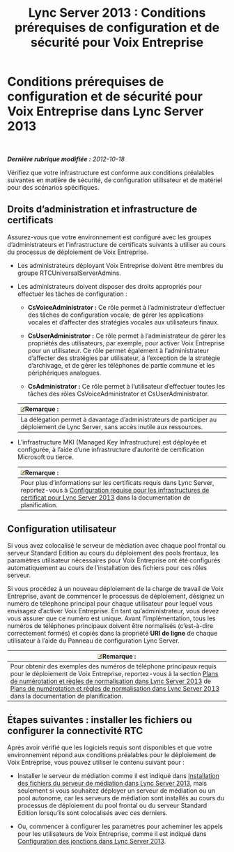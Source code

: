 ﻿---
title: 'Lync Server 2013 : Conditions prérequises de configuration et de sécurité pour Voix Entreprise'
TOCTitle: Conditions prérequises de configuration et de sécurité pour Voix Entreprise
ms:assetid: 15354abe-733e-466b-bcd4-a6cfbf58caf8
ms:mtpsurl: https://technet.microsoft.com/fr-fr/library/Gg398221(v=OCS.15)
ms:contentKeyID: 49296355
ms.date: 05/20/2016
mtps_version: v=OCS.15
ms.translationtype: HT
---

# Conditions prérequises de configuration et de sécurité pour Voix Entreprise dans Lync Server 2013

 

_**Dernière rubrique modifiée :** 2012-10-18_

Vérifiez que votre infrastructure est conforme aux conditions préalables suivantes en matière de sécurité, de configuration utilisateur et de matériel pour des scénarios spécifiques.

## Droits d’administration et infrastructure de certificats

Assurez-vous que votre environnement est configuré avec les groupes d’administrateurs et l’infrastructure de certificats suivants à utiliser au cours du processus de déploiement de Voix Entreprise.

  - Les administrateurs déployant Voix Entreprise doivent être membres du groupe RTCUniversalServerAdmins.

  - Les administrateurs doivent disposer des droits appropriés pour effectuer les tâches de configuration :
    
      - **CsVoiceAdministrator :** Ce rôle permet à l’administrateur d’effectuer des tâches de configuration vocale, de gérer les applications vocales et d’affecter des stratégies vocales aux utilisateurs finaux.
    
      - **CsUserAdministrator :** Ce rôle permet à l’administrateur de gérer les propriétés des utilisateurs, par exemple, pour activer Voix Entreprise pour un utilisateur. Ce rôle permet également à l’administrateur d’affecter des stratégies par utilisateur, à l’exception de la stratégie d’archivage, et de gérer les téléphones de partie commune et les périphériques analogues.
    
      - **CsAdministrator :** Ce rôle permet à l’utilisateur d’effectuer toutes les tâches des rôles CsVoiceAdministrator et CsUserAdministrator.
    
    <table>
    <thead>
    <tr class="header">
    <th><img src="images/Gg398920.note(OCS.15).gif" title="note" alt="note" />Remarque :</th>
    </tr>
    </thead>
    <tbody>
    <tr class="odd">
    <td>La délégation permet à davantage d’administrateurs de participer au déploiement de Lync Server, sans accès inutile aux ressources.</td>
    </tr>
    </tbody>
    </table>


  - L’infrastructure MKI (Managed Key Infrastructure) est déployée et configurée, à l’aide d’une infrastructure d’autorité de certification Microsoft ou tierce.
    
    <table>
    <thead>
    <tr class="header">
    <th><img src="images/Gg398920.note(OCS.15).gif" title="note" alt="note" />Remarque :</th>
    </tr>
    </thead>
    <tbody>
    <tr class="odd">
    <td>Pour plus d’informations sur les certificats requis dans Lync Server, reportez-vous à <a href="lync-server-2013-certificate-infrastructure-requirements.md">Configuration requise pour les infrastructures de certificat pour Lync Server 2013</a> dans la documentation de planification.</td>
    </tr>
    </tbody>
    </table>


## Configuration utilisateur

Si vous avez coIocalisé le serveur de médiation avec chaque pool frontal ou serveur Standard Edition au cours du déploiement des pools frontaux, les paramètres utilisateur nécessaires pour Voix Entreprise ont été configurés automatiquement au cours de l’installation des fichiers pour ces rôles serveur.

Si vous procédez à un nouveau déploiement de la charge de travail de Voix Entreprise, avant de commencer le processus de déploiement, désignez un numéro de téléphone principal pour chaque utilisateur pour lequel vous envisagez d’activer Voix Entreprise. En tant qu’administrateur, vous devez vous assurer que ce numéro est unique. Avant l’implémentation, tous les numéros de téléphones principaux doivent être normalisés (c’est-à-dire correctement formés) et copiés dans la propriété **URI de ligne** de chaque utilisateur à l’aide du Panneau de configuration Lync Server.

<table>
<thead>
<tr class="header">
<th><img src="images/Gg398920.note(OCS.15).gif" title="note" alt="note" />Remarque :</th>
</tr>
</thead>
<tbody>
<tr class="odd">
<td>Pour obtenir des exemples des numéros de téléphone principaux requis pour le déploiement de Voix Entreprise, reportez-vous à la section <a href="lync-server-2013-dial-plans-and-normalization-rules.md">Plans de numérotation et règles de normalisation dans Lync Server 2013</a> de <a href="lync-server-2013-dial-plans-and-normalization-rules.md">Plans de numérotation et règles de normalisation dans Lync Server 2013</a> dans la documentation de planification.</td>
</tr>
</tbody>
</table>


## Étapes suivantes : installer les fichiers ou configurer la connectivité RTC

Après avoir vérifié que les logiciels requis sont disponibles et que votre environnement répond aux conditions préalables pour le déploiement de Voix Entreprise, vous pouvez utiliser le contenu suivant pour :

  - Installer le serveur de médiation comme il est indiqué dans [Installation des fichiers du serveur de médiation dans Lync Server 2013](lync-server-2013-install-the-files-for-mediation-server.md), mais seulement si vous souhaitez déployer un serveur de médiation ou un pool autonome, car les serveurs de médiation sont installés au cours du processus de déploiement du pool frontal ou du serveur Standard Edition lorsqu’ils sont colocalisés avec ces derniers.

  - Ou, commencer à configurer les paramètres pour acheminer les appels pour les utilisateurs de Voix Entreprise, comme il est indiqué dans [Configuration des jonctions dans Lync Server 2013](lync-server-2013-configuring-trunks.md).

